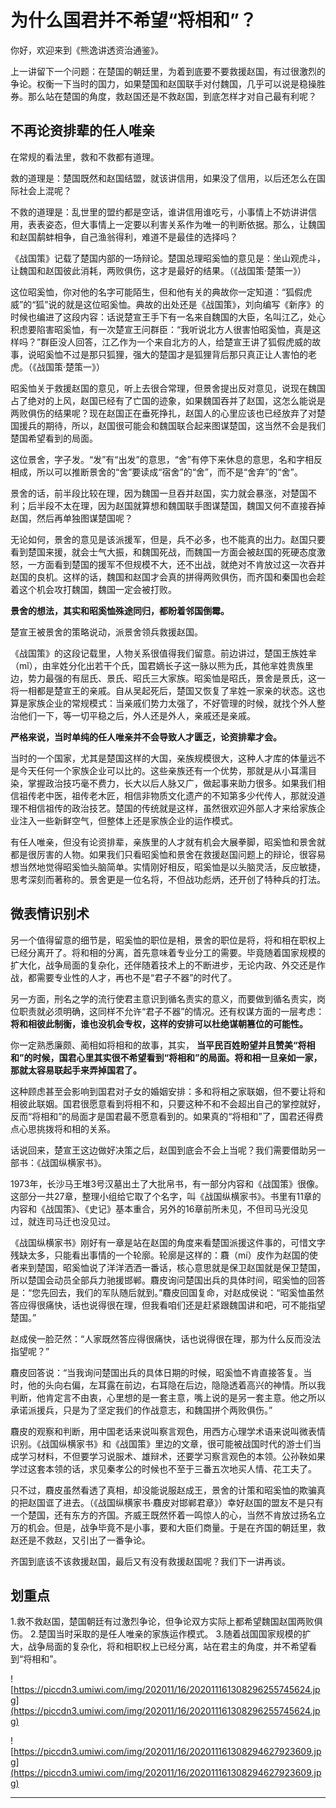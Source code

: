 # 为什么国君并不希望“将相和”？

你好，欢迎来到《熊逸讲透资治通鉴》。

上一讲留下一个问题：在楚国的朝廷里，为着到底要不要救援赵国，有过很激烈的争论。权衡一下当时的国力，如果楚国和赵国联手对付魏国，几乎可以说是稳操胜券。那么站在楚国的角度，救赵国还是不救赵国，到底怎样才对自己最有利呢？

## 不再论资排辈的任人唯亲

在常规的看法里，救和不救都有道理。

救的道理是：楚国既然和赵国结盟，就该讲信用，如果没了信用，以后还怎么在国际社会上混呢？

不救的道理是：乱世里的盟约都是空话，谁讲信用谁吃亏，小事情上不妨讲讲信用，表表姿态，但大事情上一定要以利害关系作为唯一的判断依据。那么，让魏国和赵国鹬蚌相争，自己渔翁得利，难道不是最佳的选择吗？

《战国策》记载了楚国内部的一场辩论。楚国总理昭奚恤的意见是：坐山观虎斗，让魏国和赵国彼此消耗，两败俱伤，这才是最好的结果。（《战国策·楚策一》）

这位昭奚恤，你对他的名字可能陌生，但和他有关的典故你一定知道：“狐假虎威”的“狐”说的就是这位昭奚恤。典故的出处还是《战国策》，刘向编写《新序》的时候也编进了这段内容：话说楚宣王手下有一名来自魏国的大臣，名叫江乙，处心积虑要陷害昭奚恤，有一次楚宣王问群臣：“我听说北方人很害怕昭奚恤，真是这样吗？”群臣没人回答，江乙作为一个来自北方的人，给楚宣王讲了狐假虎威的故事，说昭奚恤不过是那只狐狸，强大的楚国才是狐狸背后那只真正让人害怕的老虎。（《战国策·楚策一》）

昭奚恤关于救援赵国的意见，听上去很合常理，但景舍提出反对意见，说现在魏国占了绝对的上风，赵国已经有了亡国的迹象，如果魏国吞并了赵国，这怎么能说是两败俱伤的结果呢？现在赵国正在垂死挣扎，赵国人的心里应该也已经放弃了对楚国援兵的期待，所以，赵国很可能会和魏国联合起来图谋楚国，这当然不会是我们楚国希望看到的局面。

这位景舍，字子发。“发”有“出发”的意思，“舍”有停下来休息的意思，名和字相反相成，所以可以推断景舍的“舍”要读成“宿舍”的“舍”，而不是“舍弃”的“舍”。

景舍的话，前半段比较在理，因为魏国一旦吞并赵国，实力就会暴涨，对楚国不利；后半段不太在理，因为赵国就算想和魏国联手图谋楚国，魏国又何不直接吞掉赵国，然后再单独图谋楚国呢？

无论如何，景舍的意见是该派援军，但是，兵不必多，也不能真的出力。赵国只要看到楚国来援，就会士气大振，和魏国死战，而魏国一方面会被赵国的死硬态度激怒，一方面看到楚国的援军不但规模不大，还不出战，就绝对不肯放过这一次吞并赵国的良机。这样的话，魏国和赵国才会真的拼得两败俱伤，而齐国和秦国也会趁着这个机会攻打魏国，魏国一定会被打败。

 **景舍的想法，其实和昭奚恤殊途同归，都盼着邻国倒霉。**

楚宣王被景舍的策略说动，派景舍领兵救援赵国。

《战国策》的这段记载里，人物关系很值得我们留意。前边讲过，楚国王族姓芈（mǐ），由芈姓分化出若干个氏，国君嫡长子这一脉以熊为氏，其他芈姓贵族里边，势力最强的有屈氏、景氏、昭氏三大家族。昭奚恤是昭氏，景舍是景氏，这一将一相都是楚宣王的亲戚。自从吴起死后，楚国又恢复了芈姓一家亲的状态。这也算是家族企业的常规模式：当亲戚们势力太强了，不好管理的时候，就找个外人整治他们一下，等一切平稳之后，外人还是外人，亲戚还是亲戚。

 **严格来说，当时单纯的任人唯亲并不会导致人才匮乏，论资排辈才会。**

当时的一个国家，尤其是楚国这样的大国，亲族规模很大，这种人才库的体量远不是今天任何一个家族企业可以比的。这些亲族还有一个优势，那就是从小耳濡目染，掌握政治技巧毫不费力，长大以后人脉又广，做起事来助力很多。如果我们相信祖传老中医，祖传老木匠，相信非物质文化遗产的不知第多少代传人，那就没道理不相信祖传的政治技艺。楚国的传统就是这样，虽然很欢迎外部人才来给家族企业注入一些新鲜空气，但整体上还是家族企业的运作模式。

有任人唯亲，但没有论资排辈，亲族里的人才就有机会大展拳脚，昭奚恤和景舍就都是很厉害的人物。如果我们只看昭奚恤和景舍在救援赵国问题上的辩论，很容易想当然地觉得昭奚恤头脑简单。实情刚好相反，昭奚恤是以头脑灵活，反应敏捷，思考深刻而著称的。景舍更是一位名将，不但战功彪炳，还开创了特种兵的打法。

## 微表情识别术

另一个值得留意的细节是，昭奚恤的职位是相，景舍的职位是将，将和相在职权上已经分离开了。将和相的分离，首先意味着专业分工的需要。毕竟随着国家规模的扩大化，战争局面的复杂化，还伴随着技术上的不断进步，无论内政、外交还是作战，都需要专业性的人才，再也不是“君子不器”的时代了。

另一方面，刑名之学的流行使君主意识到循名责实的意义，而要做到循名责实，岗位职责就必须明确，这同样不允许“君子不器”的情况。还有权谋方面的一层考虑： **将和相彼此制衡，谁也没机会专权，这样的安排可以杜绝谋朝篡位的可能性。**

你一定熟悉廉颇、蔺相如将相和的故事，其实， **当平民百姓盼望并且赞美“将相和”的时候，国君心里其实很不希望看到“将相和”的局面。将和相一旦亲如一家，那就太容易联起手来弄掉国君了。**

这种顾虑甚至会影响到国君对子女的婚姻安排：多和将相之家联姻，但不要让将和相彼此联姻。国君很愿意看到将相不和，只要这种不和不会超出自己的掌控就好，反而“将相和”的局面才是国君最不愿意看到的。如果真的“将相和”了，国君还得费点心思挑拨将和相的关系。

话说回来，楚宣王这边做好决策之后，赵国到底会不会上当呢？我们需要借助另一部书：《战国纵横家书》。

1973年，长沙马王堆3号汉墓出土了大批帛书，有一部分内容和《战国策》很像。这部分一共27章，整理小组给它取了个名字，叫《战国纵横家书》。书里有11章的内容和《战国策》、《史记》基本重合，另外的16章前所未见，不但司马光没见过，就连司马迁也没见过。

《战国纵横家书》刚好有一章是站在赵国的角度来看楚国派援这件事的，可惜文字残缺太多，只能看出事情的一个轮廓。轮廓是这样的：麛（mí）皮作为赵国的使者来到楚国，昭奚恤说了洋洋洒洒一番话，核心意思就是保卫赵国就是保卫楚国，所以楚国会动员全部兵力驰援邯郸。麛皮询问楚国出兵的具体时间，昭奚恤的回答是：“您先回去，我们的军队随后就到。”麛皮回国复命，对赵成侯说：“昭奚恤虽然答应得很痛快，话也说得很在理，但我看咱们还是赶紧跟魏国讲和吧，可不能指望楚国。”

赵成侯一脸茫然：“人家既然答应得很痛快，话也说得很在理，那为什么反而没法指望呢？”

麛皮回答说：“当我询问楚国出兵的具体日期的时候，昭奚恤不肯直接答复。当时，他的头向右偏，左耳露在前边，右耳隐在后边，隐隐透着高兴的神情。所以我判断，他肯定言不由衷，心里想的是一套主意，嘴上说的是另一套主意。他之所以承诺派援兵，只是为了坚定我们的作战意志，和魏国拼个两败俱伤。”

麛皮的观察和判断，用中国老话来说叫察言观色，用西方心理学术语来说叫微表情识别。《战国纵横家书》和《战国策》里边的文章，很可能被战国时代的游士们当成学习材料，不但要学习说服术、雄辩术，还要学习察言观色的本领。公孙鞅如果学过这套本领的话，求见秦孝公的时候也不至于三番五次地买人情、花工夫了。

只不过，麛皮虽然看透了真相，却没能说服赵成王，景舍的计策和昭奚恤的欺骗真的把赵国诓了进去。（《战国纵横家书·麛皮对邯郸君章》）幸好赵国的盟友不是只有一个楚国，还有东方的齐国。齐威王既然怀着一鸣惊人的心，当然不肯放过扬名立万的机会。但是，战争毕竟不是小事，要和大臣们商量。于是在齐国的朝廷里，救赵还是不救赵，又引出了一番争论。

齐国到底该不该救援赵国，最后又有没有救援赵国呢？我们下一讲再谈。

## 划重点

1.救不救赵国，楚国朝廷有过激烈争论，但争论双方实际上都希望魏国赵国两败俱伤。
2.楚国当时采取的是任人唯亲的家族运作模式。
3.随着战国国家规模的扩大，战争局面的复杂化，将和相职权上已经分离，站在君主的角度，并不希望看到“将相和”。

![https://piccdn3.umiwi.com/img/202011/16/202011161308296255745624.jpg](https://piccdn3.umiwi.com/img/202011/16/202011161308296255745624.jpg)

![https://piccdn3.umiwi.com/img/202011/16/202011161308294627923609.jpg](https://piccdn3.umiwi.com/img/202011/16/202011161308294627923609.jpg)

---
